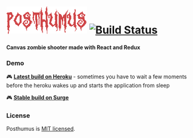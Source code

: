 # ![Posthumus](./src/assets/images/logo.png) [![Build Status](https://travis-ci.org/praghus/posthumus.svg?branch=master)](https://travis-ci.org/praghus/posthumus)
#### Canvas zombie shooter made with React and Redux



### Demo

:video_game: **[Latest build on Heroku](https://posthumus.herokuapp.com/)** - sometimes you have to wait a few moments before the heroku wakes up and starts the application from sleep

:video_game: **[Stable build on Surge](https://posthumus.surge.sh/)**

### License

Posthumus is [MIT licensed](./LICENSE).
